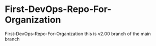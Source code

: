 # First-DevOps-Repo-For-Organization
First-DevOps-Repo-For-Organization
this is v2.00 branch of the main branch
